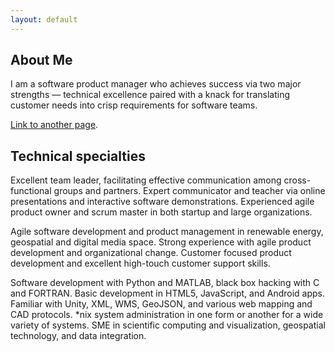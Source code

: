 ```yaml
---
layout: default
---
```


## [](#about-me)About Me

I am a software product manager who achieves success via two major strengths — technical excellence paired with a knack for translating customer needs into crisp requirements for software teams.

[Link to another page](another-page).

## [](#technical-specialties)Technical specialties

Excellent team leader, facilitating effective communication among cross-functional groups and partners. Expert communicator and teacher via online presentations and interactive software demonstrations. Experienced agile product owner and scrum master in both startup and large organizations.

Agile software development and product management in renewable energy, geospatial and digital media space. Strong experience with agile product development and organizational change. Customer focused product development and excellent high-touch customer support skills. 

Software development with Python and MATLAB, black box hacking with C and FORTRAN. Basic development in HTML5, JavaScript, and Android apps. Familiar with Unity, XML, WMS, GeoJSON, and various web mapping and CAD protocols. *nix system administration in one form or another for a wide variety of systems. SME in scientific computing and visualization, geospatial technology, and data integration.
